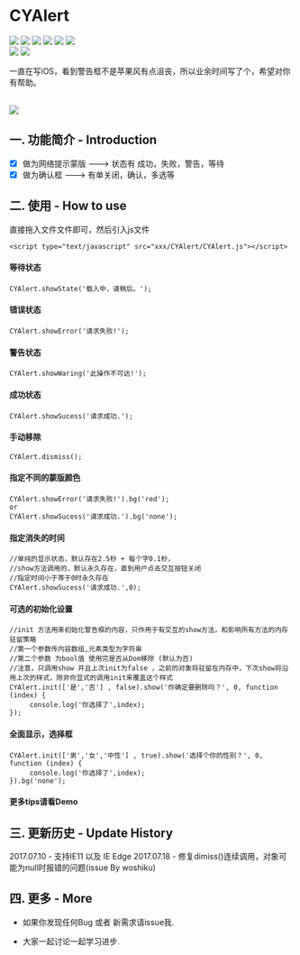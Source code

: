 # CYAlert
[![](https://img.shields.io/badge/Support-Firefox-red.svg)](http://www.firefox.com.cn)
[![](https://img.shields.io/badge/Support-Chrome-green.svg)](https://www.google.cn/chrome/browser/desktop/index.html)
[![](https://img.shields.io/badge/Support-Opera-red.svg)](http://www.opera.com)
[![](https://img.shields.io/badge/Support-Safari-blue.svg)](https://www.apple.com/cn/safari/)
[![](https://img.shields.io/badge/Support-IE11-yellow.svg)](https://support.microsoft.com/zh-cn/help/17621/internet-explorer-downloads)
[![](https://img.shields.io/badge/Support-IE%20Edge-yellowgreen.svg)](https://support.microsoft.com/zh-cn/help/17621/internet-explorer-downloads)
</br>
[![](https://img.shields.io/badge/language-javascript-green.svg)](https://github.com/zhangchunyu2016/CYAlert)
[![](https://img.shields.io/badge/QQ-707214577-red.svg)](http://wpa.qq.com/msgrd?v=3&uin=707214577&site=qq&menu=yes)
</br>


<p>一直在写iOS，看到警告框不是苹果风有点沮丧，所以业余时间写了个，希望对你有帮助。</p></br>
<img src="http://upload-images.jianshu.io/upload_images/2028853-3486b3efe1e179a3.png?imageMogr2/auto-orient/strip%7CimageView2/2/w/1240"></br>

## 一.  功能简介 - Introduction

- [x] 做为网络提示蒙版 					--->  状态有 成功，失败，警告，等待
- [x] 做为确认框							--->  有单关闭，确认，多选等

## 二.  使用 - How to use
直接拖入文件文件即可，然后引入js文件

```
<script type="text/javascript" src="xxx/CYAlert/CYAlert.js"></script>
```

#### 等待状态
```
CYAlert.showState('载入中，请稍后。');
```

#### 错误状态
```
CYAlert.showError('请求失败!');
```

#### 警告状态
```
CYAlert.showWaring('此操作不可达!');
```

#### 成功状态
```
CYAlert.showSucess('请求成功.');
```

#### 手动移除
```
CYAlert.dismiss();
```

#### 指定不同的蒙版颜色
```
CYAlert.showError('请求失败!').bg('red');
or
CYAlert.showSucess('请求成功.').bg('none');
```

#### 指定消失的时间
```
//单纯的显示状态，默认存在2.5秒 + 每个字0.1秒，
//show方法调用的，默认永久存在，直到用户点击交互按钮关闭
//指定时间小于等于0时永久存在
CYAlert.showSucess('请求成功.',0);
```

#### 可选的初始化设置
```
//init 方法用来初始化警告框的内容，只作用于有交互的show方法，和影响所有方法的内存驻留策略
//第一个参数传内容数组,元素类型为字符串
//第二个参数 为bool值 使用完是否从Dom移除 (默认为否)
//注意，只调用show 并且上次init为false ，之前的对象将驻留在内存中，下次show将沿用上次的样式，除非你显式的调用init来覆盖这个样式
CYAlert.init(['是','否'] , false).show('你确定要删除吗？', 0, function (index) {
     console.log('你选择了',index);
});

```

#### 全面显示，选择框
```
CYAlert.init(['男','女','中性'] , true).show('选择个你的性别？', 0, function (index) {
     console.log('你选择了',index);
}).bg('none');
```

#### 更多tips请看Demo


## 三.  更新历史 - Update History
2017.07.10  - 支持IE11 以及 IE Edge
2017.07.18	- 修复dimiss()连续调用，对象可能为null时报错的问题(issue By woshiku)
			  

## 四.  更多 - More

- 如果你发现任何Bug 或者 新需求请issue我.

- 大家一起讨论一起学习进步.
